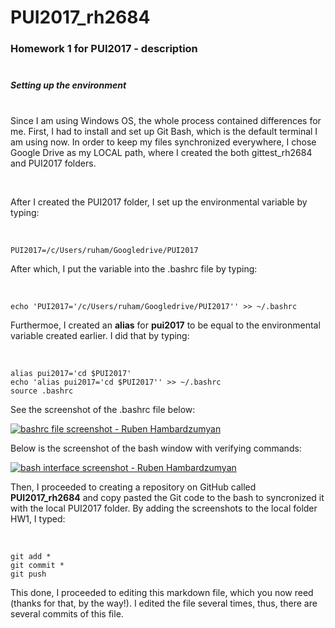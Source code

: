 # PUI2017_rh2684

### Homework 1 for PUI2017 - description<br /><br />

##### Setting up the environment<br /><br />

<p>Since I am using Windows OS, the whole process contained differences for me. First, I had to install and set up Git Bash, which is the default terminal I am using now. In order to keep my files synchronized everywhere, I chose Google Drive as my LOCAL path, where I created the both gittest_rh2684 and PUI2017 folders.</p><br />

<p>After I created the PUI2017 folder, I set up the environmental variable by typing:</p><br />

	PUI2017=/c/Users/ruham/Googledrive/PUI2017
	
<p>After which, I put the variable into the .bashrc file by typing:</p><br />

	echo 'PUI2017='/c/Users/ruham/Googledrive/PUI2017'' >> ~/.bashrc

<p>Furthermoe, I created an <b>alias</b> for <b>pui2017</b> to be equal to the environmental variable created earlier. I did that by typing:</p><br />

	alias pui2017='cd $PUI2017'
	echo 'alias pui2017='cd $PUI2017'' >> ~/.bashrc
	source .bashrc
	
<p>See the screenshot of the .bashrc file below:</p>
<a href="https://github.com/rrubo/PUI2017_rh2684/blob/master/HW1/bashrc.png" target="_blank"><img src="https://github.com/rrubo/PUI2017_rh2684/blob/master/HW1/bashrc.png" alt="bashrc file screenshot - Ruben Hambardzumyan" style="max-width:100%;"></a><br />

<p>Below is the screenshot of the bash window with verifying commands:</p>
<a href="https://github.com/rrubo/PUI2017_rh2684/blob/master/HW1/pui2017.png" target="_blank"><img src="https://github.com/rrubo/PUI2017_rh2684/blob/master/HW1/pui2017.png" alt="bash interface screenshot - Ruben Hambardzumyan" style="max-width:100%;"></a><br />

<p>Then, I proceeded to creating a repository on GitHub called <b>PUI2017_rh2684</b> and copy pasted the Git code to the bash to syncronized it with the local PUI2017 folder. By adding the screenshots to the local folder HW1, I typed:</p><br />

	git add *
	git commit *
	git push

<p>This done, I proceeded to editing this markdown file, which you now reed (thanks for that, by the way!). I edited the file several times, thus, there are several commits of this file.</p>




